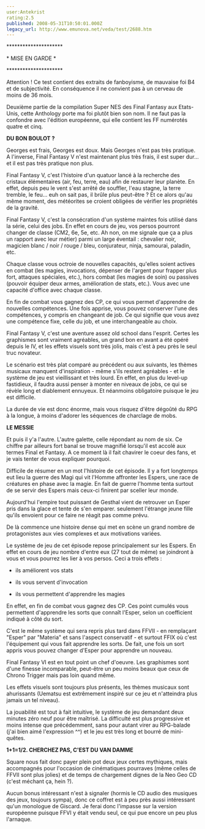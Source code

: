 ```yaml
---
user:Antekrist
rating:2.5
published: 2008-05-31T10:50:01.000Z
legacy_url: http://www.emunova.net/veda/test/2688.htm
---
```

\*\*\*\*\*\*\*\*\*\*\*\*\*\*\*\*\*\*\*\*\*  

\* MISE EN GARDE \*  

\*\*\*\*\*\*\*\*\*\*\*\*\*\*\*\*\*\*\*\*\*  

Attention ! Ce test contient des extraits de fanboyisme, de mauvaise foi B4 et de subjectivité. En conséquence il ne convient pas à un cerveau de moins de 36 mois.  

  

Deuxième partie de la compilation Super NES des Final Fantasy aux Etats-Unis, cette Anthology porte ma foi plutôt bien son nom. Il ne faut pas la confondre avec l'édition européenne, qui elle contient les FF numérotés quatre et cinq.  

  

**DU BON BOULOT ?**  

Georges est frais, Georges est doux. Mais Georges n'est pas très pratique. A l'inverse, Final Fantasy V n'est maintenant plus très frais, il est super dur... et il est pas très pratique non plus.  

  

Final Fantasy V, c'est l'histoire d'un quatuor lancé à la recherche des cristaux élémentaires (air, feu, terre, eau) afin de restaurer leur planète. En effet, depuis peu le vent s'est arrêté de souffler, l'eau stagne, la terre tremble, le feu... euh on sait pas, il brûle plus peut-être ? Et ce alors qu'au même moment, des météorites se croient obligées de vérifier les propriétés de la gravité.  

  

Final Fantasy V, c'est la consécration d'un système maintes fois utilisé dans la série, celui des jobs. En effet en cours de jeu, vos persos pourront changer de classe (CM2, 6e, 5e, etc. Ah non, on me signale que ça a plus un rapport avec leur métier) parmi un large éventail : chevalier noir, magicien blanc / noir / rouge / bleu, conjurateur, ninja, samourai, paladin, etc.  

Chaque classe vous octroie de nouvelles capacités, qu'elles soient actives en combat (les magies, invocations, dépenser de l'argent pour frapper plus fort, attaques spéciales, etc.), hors combat (les magies de soin) ou passives (pouvoir équiper deux armes, amélioration de stats, etc.). Vous avec une capacité d'office avec chaque classe.  

En fin de combat vous gagnez des CP, ce qui vous permet d'apprendre de nouvelles compétences. Une fois apprise, vous pouvez conserver l'une des compétences, y compris en changeant de job. Ce qui signifie que vous avez une compétence fixe, celle du job, et une interchangeable au choix.  

  

Final Fantasy V, c'est une aventure assez old school dans l'esprit. Certes les graphismes sont vraiment agréables, un grand bon en avant a été opéré depuis le IV, et les effets visuels sont très jolis, mais c'est à peu près le seul truc novateur.  

Le scénario est très plat comparé au précédent ou aux suivants, les thèmes musicaux manquent d'inspiration - même s'ils restent agréables - et le système de jeu est vieillissant et très lourd. En effet, en plus du level-up fastidieux, il faudra aussi penser à monter en niveaux de jobs, ce qui se révèle long et diablement ennuyeux. Et néanmoins obligatoire puisque le jeu est difficile.  

La durée de vie est donc énorme, mais vous risquez d'être dégoûté du RPG à la longue, à moins d'adorer les séquences de charclage de mobs.  

  

**LE MESSIE**  

Et puis il y'a l'autre. L'autre galette, celle répondant au nom de six. Ce chiffre par ailleurs fort banal se trouve magnifié lorsqu'il est accolé aux termes Final et Fantasy. A ce moment là il fait chavirer le coeur des fans, et je vais tenter de vous expliquer pourquoi.  

  

Difficile de résumer en un mot l'histoire de cet épisode. Il y a fort longtemps eut lieu la guerre des Magi qui vit l'Homme affronter les Espers, une race de créatures en phase avec la magie. En fait de guerre l'homme tenta surtout de se servir des Espers mais ceux-ci finirent par sceller leur monde.  

Aujourd'hui l'empire tout puissant de Gesthal vient de retrouver un Esper pris dans la glace et tente de s'en emparer. seulement l'étrange jeune fille qu'ils envoient pour ce faire ne réagit pas comme prévu.  

De là commence une histoire dense qui met en scène un grand nombre de protagonistes aux vies complexes et aux motivations variées.  

  

Le système de jeu de cet épisode repose principalement sur les Espers. En effet en cours de jeu nombre d'entre eux (27 tout de même) se joindront à vous et vous pourrez les lier à vos persos. Ceci a trois effets :  

- ils améliorent vos stats  

- ils vous servent d'invocation  

- ils vous permettent d'apprendre les magies  

En effet, en fin de combat vous gagnez des CP. Ces point cumulés vous permettent d'apprendre les sorts que connaît l'Esper, selon un coefficient indiqué à côté du sort.  

C'est le même système qui sera repris plus tard dans FFVII - en remplaçant "Esper" par "Materia" et sans l'aspect conservatif - et surtout FFIX où c'est l'équipement qui vous fait apprendre les sorts. De fait, une fois un sort appris vous pouvez changer d'Esper pour apprendre un nouveau.  

  

Final Fantasy VI est en tout point un chef d'oeuvre. Les graphismes sont d'une finesse incomparable, peut-être un peu moins beaux que ceux de Chrono Trigger mais pas loin quand même.  

Les effets visuels sont toujours plus présents, les thèmes musicaux sont ahurissants (Uematsu est extrêmement inspiré sur ce jeu et n'atteindra plus jamais un tel niveau).  

La jouabilité est tout à fait intuitive, le système de jeu demandant deux minutes zéro neuf pour être maîtrisé. La difficulté est plus progressive et moins intense que précédemment, sans pour autant virer au RPG-balade (j'ai bien aimé l'expression ^^) et le jeu est très long et bourré de mini-quêtes.  

  

**1+1=1/2\. CHERCHEZ PAS, C'EST DU VAN DAMME**  

Square nous fait donc payer plein pot deux jeux certes mythiques, mais accompagnés pour l'occasion de cinématiques pourraves (même celles de FFVII sont plus jolies) et de temps de chargement dignes de la Neo Geo CD (c'est méchant ça, hein ?).  

Aucun bonus intéressant n'est à signaler (hormis le CD audio des musiques des jeux, toujours sympa), donc ce coffret est à peu près aussi intéressant qu'un monologue de Giscard. Je ferai donc l'impasse sur la version européenne puisque FFVI y était vendu seul, ce qui pue encore un peu plus l'arnaque.